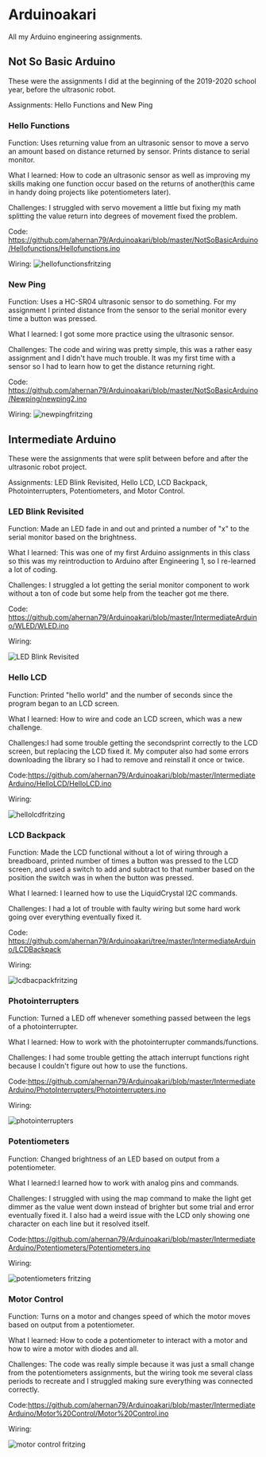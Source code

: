 # Arduinoakari
All my Arduino engineering assignments.

## Not So Basic Arduino
These were the assignments I did at the beginning of the 2019-2020 school year, before the ultrasonic robot.

Assignments: Hello Functions and New Ping

### Hello Functions
Function: Uses returning value from an ultrasonic sensor to move a servo an amount based on distance returned by sensor. Prints distance to serial monitor.

What I learned: How to code an ultrasonic sensor as well as improving my skills making one function occur based on the returns of another(this came in handy doing projects like potentiometers later).

Challenges: I struggled with servo movement a little but fixing my math splitting the value return into degrees of movement fixed the problem.

Code: https://github.com/ahernan79/Arduinoakari/blob/master/NotSoBasicArduino/Hellofunctions/Hellofunctions.ino

Wiring: ![hellofunctionsfritzing](https://github.com/vcraghe32/Intermediate_Arduino/raw/master/Images/hellofunctionswiring.JPG)

### New Ping
Function: Uses a HC-SR04 ultrasonic sensor to do something. For my assignment I printed distance from the sensor to the serial monitor every time a button was pressed.

What I learned: I got some more practice using the ultrasonic sensor.

Challenges: The code and wiring was pretty simple, this was a rather easy assignment and I didn't have much trouble. It was my first time with a sensor so I had to learn how to get the distance returning right.

Code: https://github.com/ahernan79/Arduinoakari/blob/master/NotSoBasicArduino/Newping/newping2.ino

Wiring: ![newpingfritzing](https://github.com/vcraghe32/Intermediate_Arduino/raw/master/Images/newpingwiring.JPG)

## Intermediate Arduino
These were the assignments that were split between before and after the ultrasonic robot project.

Assignments: LED Blink Revisited, Hello LCD, LCD Backpack, Photointerrupters, Potentiometers, and Motor Control.

### LED Blink Revisited
Function: Made an LED fade in and out and printed a number of "x" to the serial monitor based on the brightness.

What I learned: This was one of my first Arduino assignments in this class so this was my reintroduction to Arduino after Engineering 1, so I re-learned a lot of coding.

Challenges: I struggled a lot getting the serial monitor component to work without a ton of code but some help from the teacher got me there.

Code: https://github.com/ahernan79/Arduinoakari/blob/master/IntermediateArduino/WLED/WLED.ino

Wiring: 

![LED Blink Revisited](https://github.com/ahernan79/Arduinoakari/blob/master/WLED1.PNG?raw=true)

### Hello LCD
Function: Printed "hello world" and the number of seconds since the program began to an LCD screen.

What I learned: How to wire and code an LCD screen, which was a new challenge.

Challenges:I had some trouble getting the secondsprint correctly to the LCD screen, but replacing the LCD fixed it. My computer also had some errors downloading the library so I had to remove and reinstall it once or twice.

Code:https://github.com/ahernan79/Arduinoakari/blob/master/IntermediateArduino/HelloLCD/HelloLCD.ino

Wiring:

![hellolcdfritzing](https://github.com/vcraghe32/Intermediate_Arduino/raw/master/Images/lcd_wiring_no_backpack.JPG)

### LCD Backpack
Function: Made the LCD functional without a lot of wiring through a breadboard, printed number of times a button was pressed to the LCD screen, and used a switch to add and subtract to that number based on the position the switch was in when the button was pressed.

What I learned: I learned how to use the LiquidCrystal I2C commands.

Challenges: I had a lot of trouble with faulty wiring but some hard work going over everything eventually fixed it.

Code: https://github.com/ahernan79/Arduinoakari/tree/master/IntermediateArduino/LCDBackpack

Wiring:

![lcdbacpackfritzing](https://github.com/vcraghe32/Intermediate_Arduino/raw/master/Images/lcdbackpackwiring.JPG)

### Photointerrupters
Function: Turned a LED off whenever something passed between the legs of a photointerrupter.

What I learned: How to work with the photointerrupter commands/functions.

Challenges: I had some trouble getting the attach interrupt functions right because I couldn't figure out how to use the functions.

Code:https://github.com/ahernan79/Arduinoakari/blob/master/IntermediateArduino/PhotoInterrupters/Photointerrupters.ino

Wiring: 

![photointerrupters](https://github.com/vcraghe32/Intermediate_Arduino/raw/master/Images/photointerrupterwiring.JPG)

### Potentiometers
Function: Changed brightness of an LED based on output from a potentiometer.

What I learned:I learned how to work with analog pins and commands.

Challenges: I struggled with using the map command to make the light get dimmer as the value went down instead of brighter but some trial and error eventually fixed it. I also had a weird issue with the LCD only showing one character on each line but it resolved itself.

Code:https://github.com/ahernan79/Arduinoakari/blob/master/IntermediateArduino/Potentiometers/Potentiometers.ino

Wiring: 

![potentiometers fritzing](https://github.com/vcraghe32/Intermediate_Arduino/raw/master/Images/potentiowiring.JPG)

### Motor Control
Function: Turns on a motor and changes speed of which the motor moves based on output from a potentiometer.

What I learned: How to code a potentiometer to interact with a motor and how to wire a motor with diodes and all.

Challenges: The code was really simple because it was just a small change from the potentiometers assignments, but the wiring took me several class periods to recreate and I struggled making sure everything was connected correctly.

Code:https://github.com/ahernan79/Arduinoakari/blob/master/IntermediateArduino/Motor%20Control/Motor%20Control.ino

Wiring:

![motor control fritzing](https://github.com/vcraghe32/Intermediate_Arduino/raw/master/Images/motorcontrolwiring.JPG) 

